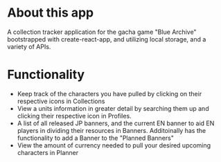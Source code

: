 # About this app
A collection tracker application for the gacha game "Blue Archive" bootstrapped with create-react-app, and utilizing local storage, and a variety of APIs.

# Functionality
* Keep track of the characters you have pulled by clicking on their respective icons in Collections
* View a units information in greater detail by searching them up and clicking their respective icon in Profiles.
* A list of all released JP banners, and the current EN banner to aid EN players in dividing their resources in Banners. Additoinally has the functionality to add a Banner to the "Planned Banners"
* View the amount of currency needed to pull your desired upcoming characters in Planner


